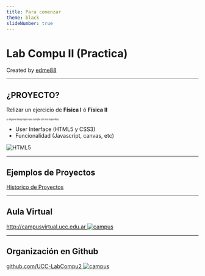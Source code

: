```yaml
---
title: Para comenzar
theme: black
slideNumber: true
---
```


# Lab Compu II (Practica)
Created by <i class="fab fa-telegram"></i>
[edme88]("https://t.me/edme88")

---
## ¿PROYECTO?
    
Relizar un ejercicio de **Física I** ó **Física II**

<span style="font-size: 0.4em">(o alguna idea propia que cumpla con los requisitos)</span>


* User Interface (HTML5 y CSS3)
* Funcionalidad (Javascript, canvas, etc)


![HTML5](images/presentacion/HTML5.png)

---
## Ejemplos de Proyectos
[Historico de Proyectos](https://ucc-labcompu2-historico.github.io/)


---
## Aula Virtual
[http://campusvirtual.ucc.edu.ar
    ![campus](images/presentacion/CampusVirtual.png)
](http://campusvirtual.ucc.edu.ar/course/view.php?id=1103)

---
## Organización en Github

[github.com/UCC-LabCompu2
    ![campus](images/presentacion/github.png)
](github.com/UCC-LabCompu2)


